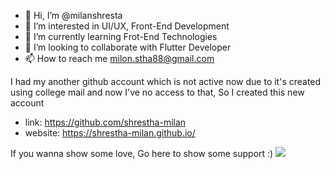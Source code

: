 - 👋 Hi, I’m @milanshresta
- 👀 I’m interested in UI/UX, Front-End Development
- 🌱 I’m currently learning Frot-End Technologies
- 💞️ I’m looking to collaborate with Flutter Developer 
- 📫 How to reach me milon.stha88@gmail.com

I had my another github account which is not active now due to it's created using college mail and now I've no access to that, So I created this new account
- link: https://github.com/shrestha-milan
- website: https://shrestha-milan.github.io/
<!---
milanshresta/milanshresta is a ✨ special ✨ repository because it's `README.md` (this file) appears on your GitHub profile.
You can click the Preview link to take a look at your changes.
--->

If you wanna show some love, Go here to show some support :)
<a href="https://www.buymeacoffee.com/milanshrestha"><img src="https://img.buymeacoffee.com/button-api/?text=Buy me a coffee&emoji=&slug=milanshrestha&button_colour=FFDD00&font_colour=000000&font_family=Lato&outline_colour=000000&coffee_colour=ffffff" /></a>
